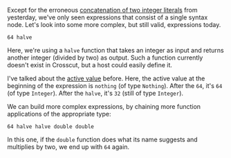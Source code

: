 Except for the erroneous
[concatenation of two integer literals](/daily/2025-02-18) from yesterday, we've
only seen expressions that consist of a single syntax node. Let's look into some
more complex, but still valid, expressions today.

```
64 halve
```

Here, we're using a `halve` function that takes an integer as input and returns
another integer (divided by two) as output. Such a function currently doesn't
exist in Crosscut, but a host could easily define it.

I've talked about the [active value](/daily/2025-02-17) before. Here, the active
value at the beginning of the expression is `nothing` (of type `Nothing`). After
the `64`, it's `64` (of type `Integer`). After the `halve`, it's `32` (still of
type `Integer`).

We can build more complex expressions, by chaining more function applications of
the appropriate type:

```
64 halve halve double double
```

In this one, if the `double` function does what its name suggests and multiplies
by two, we end up with `64` again.
